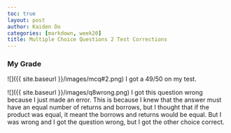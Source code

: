 ```yaml
---
toc: true
layout: post
author: Kaiden Do
categories: [markdown, week20]
title: Multiple Choice Questions 2 Test Corrections
---
```


### My Grade

![]({{ site.baseurl }}/images/mcq#2.png)
I got a 49/50 on my test.

![]({{ site.baseurl }}/images/q8wrong.png)
I got this question wrong because I just made an error. This is because I knew that the answer must have an equal number of returns and borrows, but I thought that if the product was equal, it meant the borrows and returns would be equal. But I was wrong and I got the question wrong, but I got the other choice correct.
